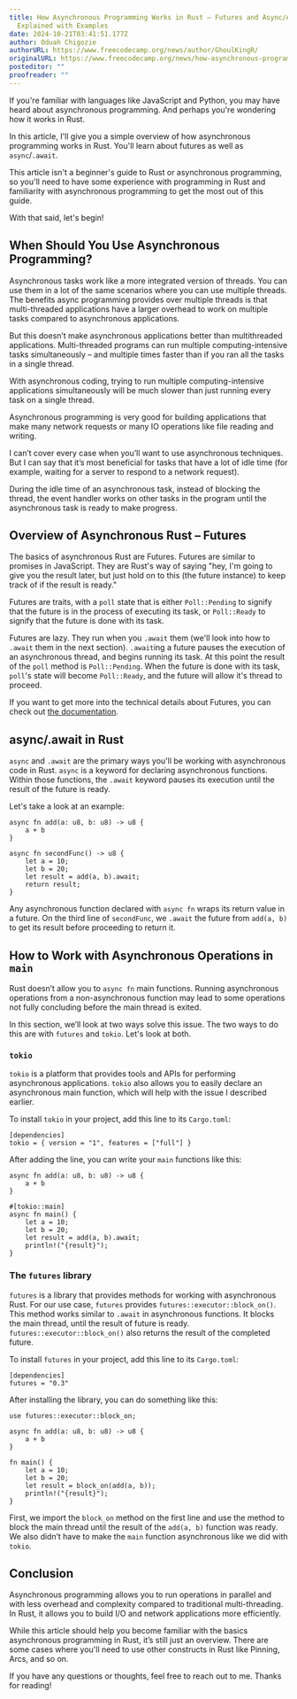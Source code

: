 ```yaml
---
title: How Asynchronous Programming Works in Rust – Futures and Async/Await
  Explained with Examples
date: 2024-10-21T03:41:51.177Z
author: Oduah Chigozie
authorURL: https://www.freecodecamp.org/news/author/GhoulKingR/
originalURL: https://www.freecodecamp.org/news/how-asynchronous-programming-works-in-rust/
posteditor: ""
proofreader: ""
---
```


If you're familiar with languages like JavaScript and Python, you may have heard about asynchronous programming. And perhaps you're wondering how it works in Rust.

<!-- more -->

In this article, I'll give you a simple overview of how asynchronous programming works in Rust. You'll learn about futures as well as `async`/`.await`.

This article isn't a beginner's guide to Rust or asynchronous programming, so you'll need to have some experience with programming in Rust and familiarity with asynchronous programming to get the most out of this guide.

With that said, let's begin!

## When Should You Use Asynchronous Programming?

Asynchronous tasks work like a more integrated version of threads. You can use them in a lot of the same scenarios where you can use multiple threads. The benefits async programming provides over multiple threads is that multi-threaded applications have a larger overhead to work on multiple tasks compared to asynchronous applications.

But this doesn’t make asynchronous applications better than multithreaded applications. Multi-threaded programs can run multiple computing-intensive tasks simultaneously – and multiple times faster than if you ran all the tasks in a single thread.

With asynchronous coding, trying to run multiple computing-intensive applications simultaneously will be much slower than just running every task on a single thread.

Asynchronous programming is very good for building applications that make many network requests or many IO operations like file reading and writing.

I can’t cover every case when you’ll want to use asynchronous techniques. But I can say that it’s most beneficial for tasks that have a lot of idle time (for example, waiting for a server to respond to a network request).

During the idle time of an asynchronous task, instead of blocking the thread, the event handler works on other tasks in the program until the asynchronous task is ready to make progress.

## Overview of Asynchronous Rust – Futures

The basics of asynchronous Rust are Futures. Futures are similar to promises in JavaScript. They are Rust's way of saying "hey, I'm going to give you the result later, but just hold on to this (the future instance) to keep track of if the result is ready."

Futures are traits, with a `poll` state that is either `Poll::Pending` to signify that the future is in the process of executing its task, or `Poll::Ready` to signify that the future is done with its task.

Futures are lazy. They run when you `.await` them (we'll look into how to `.await` them in the next section). `.await`ing a future pauses the execution of an asynchronous thread, and begins running its task. At this point the result of the `poll` method is `Poll::Pending`. When the future is done with its task, `poll`'s state will become `Poll::Ready`, and the future will allow it's thread to proceed.

If you want to get more into the technical details about Futures, you can check out [the documentation][1].

## async/.await in Rust

`async` and `.await` are the primary ways you'll be working with asynchronous code in Rust. `async` is a keyword for declaring asynchronous functions. Within those functions, the `.await` keyword pauses its execution until the result of the future is ready.

Let's take a look at an example:

```
async fn add(a: u8, b: u8) -> u8 {
    a + b
}

async fn secondFunc() -> u8 {
    let a = 10;
    let b = 20;
    let result = add(a, b).await;
    return result;
}
```

Any asynchronous function declared with `async fn` wraps its return value in a future. On the third line of `secondFunc`, we `.await` the future from `add(a, b)` to get its result before proceeding to return it.

## How to Work with Asynchronous Operations in `main`

Rust doesn’t allow you to `async fn` main functions. Running asynchronous operations from a non-asynchronous function may lead to some operations not fully concluding before the main thread is exited.

In this section, we’ll look at two ways solve this issue. The two ways to do this are with `futures` and `tokio`. Let's look at both.

### `tokio`

`tokio` is a platform that provides tools and APIs for performing asynchronous applications. `tokio` also allows you to easily declare an asynchronous main function, which will help with the issue I described earlier.

To install `tokio` in your project, add this line to its `Cargo.toml`:

```
[dependencies]
tokio = { version = "1", features = ["full"] }
```

After adding the line, you can write your `main` functions like this:

```
async fn add(a: u8, b: u8) -> u8 {
    a + b
}

#[tokio::main]
async fn main() {
    let a = 10;
    let b = 20;
    let result = add(a, b).await;
    println!("{result}");
}
```

### The `futures` library

`futures` is a library that provides methods for working with asynchronous Rust. For our use case, `futures` provides `futures::executor::block_on()`. This method works similar to `.await` in asynchronous functions. It blocks the main thread, until the result of future is ready. `futures::executor::block_on()` also returns the result of the completed future.

To install `futures` in your project, add this line to its `Cargo.toml`:

```
[dependencies]
futures = "0.3"
```

After installing the library, you can do something like this:

```
use futures::executor::block_on;

async fn add(a: u8, b: u8) -> u8 {
    a + b
}

fn main() {
    let a = 10;
    let b = 20;
    let result = block_on(add(a, b));
    println!("{result}"); 
}
```

First, we import the `block_on` method on the first line and use the method to block the main thread until the result of the `add(a, b)` function was ready. We also didn’t have to make the `main` function asynchronous like we did with `tokio`.

## Conclusion

Asynchronous programming allows you to run operations in parallel and with less overhead and complexity compared to traditional multi-threading. In Rust, it allows you to build I/O and network applications more efficiently.

While this article should help you become familiar with the basics asynchronous programming in Rust, it’s still just an overview. There are some cases where you'll need to use other constructs in Rust like Pinning, Arcs, and so on.

If you have any questions or thoughts, feel free to reach out to me. Thanks for reading!

[1]: https://rust-lang.github.io/async-book/02_execution/01_chapter.html